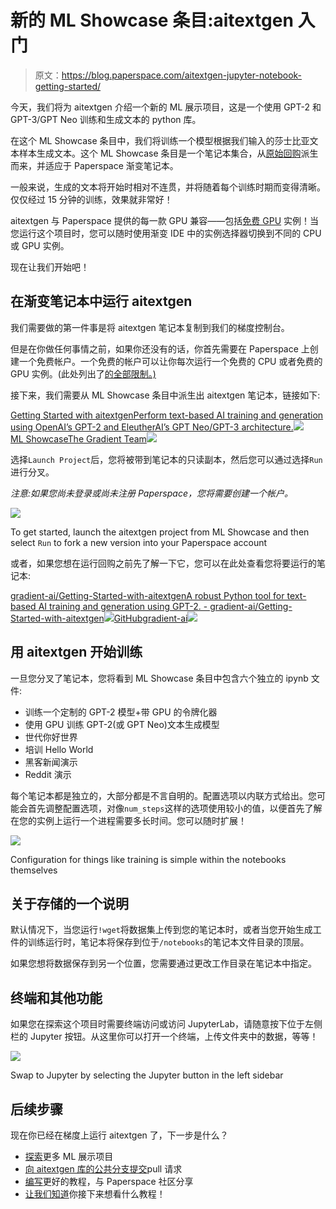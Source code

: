 # 新的 ML Showcase 条目:aitextgen 入门

> 原文：<https://blog.paperspace.com/aitextgen-jupyter-notebook-getting-started/>

今天，我们将为 aitextgen 介绍一个新的 ML 展示项目，这是一个使用 GPT-2 和 GPT-3/GPT Neo 训练和生成文本的 python 库。

在这个 ML Showcase 条目中，我们将训练一个模型根据我们输入的莎士比亚文本样本生成文本。这个 ML Showcase 条目是一个笔记本集合，从[原始回购](https://github.com/minimaxir/aitextgen)派生而来，并适应于 Paperspace 渐变笔记本。

一般来说，生成的文本将开始时相对不连贯，并将随着每个训练时期而变得清晰。仅仅经过 15 分钟的训练，效果就非常好！

aitextgen 与 Paperspace 提供的每一款 GPU 兼容——包括[免费 GPU](https://gradient.paperspace.com/free-gpu) 实例！当您运行这个项目时，您可以随时使用渐变 IDE 中的实例选择器切换到不同的 CPU 或 GPU 实例。

现在让我们开始吧！

## 在渐变笔记本中运行 aitextgen

我们需要做的第一件事是将 aitextgen 笔记本复制到我们的梯度控制台。

但是在你做任何事情之前，如果你还没有的话，你首先需要在 Paperspace 上创建一个免费帐户。一个免费的帐户可以让你每次运行一个免费的 CPU 或者免费的 GPU 实例。(此处列出了[的全部限制。)](https://gradient.paperspace.com/pricing)

接下来，我们需要从 ML Showcase 条目中派生出 aitextgen 笔记本，链接如下:

[Getting Started with aitextgenPerform text-based AI training and generation using OpenAI’s GPT-2 and EleutherAI’s GPT Neo/GPT-3 architecture.![](img/d67eec5444413bae6edc989ff166040c.png)ML ShowcaseThe Gradient Team![](img/5b01ead71cb06aeea84f8ca754fda599.png)](https://ml-showcase.paperspace.com/projects/aitextgen-demo-free-gpu)

选择`Launch Project`后，您将被带到笔记本的只读副本，然后您可以通过选择`Run`进行分叉。

*注意:如果您尚未登录或尚未注册 Paperspace，您将需要创建一个帐户。*

![](img/cd447a17788aec6f6e522e997612c519.png)

To get started, launch the aitextgen project from ML Showcase and then select `Run` to fork a new version into your Paperspace account

或者，如果您想在运行回购之前先了解一下它，您可以在此处查看您将要运行的笔记本:

[gradient-ai/Getting-Started-with-aitextgenA robust Python tool for text-based AI training and generation using GPT-2\. - gradient-ai/Getting-Started-with-aitextgen![](img/0973ea8ce7121c320f68413e2a2f23ab.png)GitHubgradient-ai![](img/d784ac219181417b5311ead68f16a3dc.png)](https://github.com/gradient-ai/Getting-Started-with-aitextgen)

## 用 aitextgen 开始训练

一旦您分叉了笔记本，您将看到 ML Showcase 条目中包含六个独立的 ipynb 文件:

*   训练一个定制的 GPT-2 模型+带 GPU 的令牌化器
*   使用 GPU 训练 GPT-2(或 GPT Neo)文本生成模型
*   世代你好世界
*   培训 Hello World
*   黑客新闻演示
*   Reddit 演示

每个笔记本都是独立的，大部分都是不言自明的。配置选项以内联方式给出。您可能会首先调整配置选项，对像`num_steps`这样的选项使用较小的值，以便首先了解在您的实例上运行一个进程需要多长时间。您可以随时扩展！

![](img/56242c11c06faa448b7c181e6c8aefa6.png)

Configuration for things like training is simple within the notebooks themselves

## 关于存储的一个说明

默认情况下，当您运行`!wget`将数据集上传到您的笔记本时，或者当您开始生成工件的训练运行时，笔记本将保存到位于`/notebooks`的笔记本文件目录的顶层。

如果您想将数据保存到另一个位置，您需要通过更改工作目录在笔记本中指定。

## 终端和其他功能

如果您在探索这个项目时需要终端访问或访问 JupyterLab，请随意按下位于左侧栏的 Jupyter 按钮。从这里你可以打开一个终端，上传文件夹中的数据，等等！

![](img/4c5d414419a70dc08d89884c5a47cc23.png)

Swap to Jupyter by selecting the Jupyter button in the left sidebar

## 后续步骤

现在你已经在梯度上运行 aitextgen 了，下一步是什么？

*   [探索](https://ml-showcase.paperspace.com/)更多 ML 展示项目
*   [向 aitextgen 库的公共分支提交](https://github.com/gradient-ai/Getting-Started-with-aitextgen)pull 请求
*   [编写](https://blog.paperspace.com/write-for-paperspace/)更好的教程，与 Paperspace 社区分享
*   [让我们知道](https://twitter.com/hellopaperspace)你接下来想看什么教程！